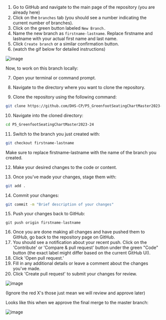 1. Go to GitHub and navigate to the main page of the repository (you are already here)
2. Click on the `branches` tab (you should see a number indicating the current number of branches).
3. Click on the green button labeled `New Branch.`
4. Name the new branch as ``firstname-lastname``. Replace firstname and lastname with your actual first name and last name.
5. Click `Create branch` or a similar confirmation button.
6. (watch the gif below for detailed instructions)

![image](https://media.giphy.com/media/v1.Y2lkPTc5MGI3NjExd2oyeHMwdzA3MTd6d3F0Nm45dGhweGZtcW1lcWxhZHNkb3plODlrbSZlcD12MV9pbnRlcm5hbF9naWZfYnlfaWQmY3Q9Zw/MsjVYsfHJ9LapCbKoA/giphy.gif)

Now, to work on this branch locally:

7.  Open your terminal or command prompt.

8.  Navigate to the directory where you want to clone the repository.

9.  Clone the repository using the following command:
```bash
git clone https://github.com/DHS-CP/P5_GreenfootSeatingChartMaster2023-24.git
```
10. Navigate into the cloned directory:
```bash
cd P5_GreenfootSeatingChartMaster2023-24
```
11. Switch to the branch you just created with:
```bAsh
git checkout firstname-lastname
```
Make sure to replace firstname-lastname with the name of the branch you created.

12. Make your desired changes to the code or content.

13. Once you've made your changes, stage them with:
```bash
git add .
```
14. Commit your changes:
```bash
git commit -m "Brief description of your changes"
```
15. Push your changes back to GitHub:
```
git push origin firstname-lastname
```
16. Once you are done making all changes and have pushed them to GitHub, go back to the repository page on GitHub.
17. You should see a notification about your recent push. Click on the 'Contribute' or 'Compare & pull request' button under the green "Code" button (the exact label might differ based on the current GitHub UI).
18. Click 'Open pull request.'
19. Fill in any additional details or leave a comment about the changes you've made.
20. Click 'Create pull request' to submit your changes for review.

![image](https://media.giphy.com/media/v1.Y2lkPTc5MGI3NjExNjBuYXZyczZvazZqejAzc3E2djlqOXRrZmk1Y2t1ZnVramZ2OWIyeiZlcD12MV9pbnRlcm5hbF9naWZfYnlfaWQmY3Q9Zw/is3Fgv5FMCRN8j7vQe/giphy.gif)

(Ignore the red X's those just mean we will review and approve later)

Looks like this when we approve the final merge to the master branch:

![image](https://github.com/DHS-CP/P5_GreenfootSeatingChartMaster2023-24/assets/65371337/f2b5e669-21b2-4966-81fe-16d3181db83c)

